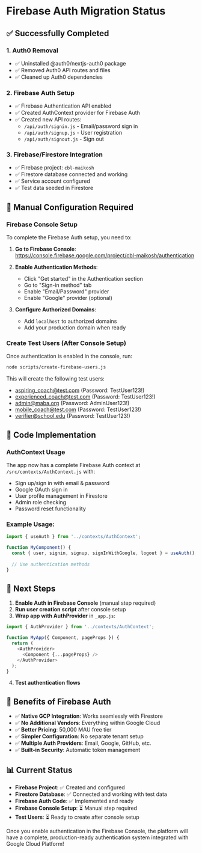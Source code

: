 # Firebase Auth Migration Status

## ✅ Successfully Completed

### 1. Auth0 Removal
- ✅ Uninstalled @auth0/nextjs-auth0 package
- ✅ Removed Auth0 API routes and files
- ✅ Cleaned up Auth0 dependencies

### 2. Firebase Auth Setup
- ✅ Firebase Authentication API enabled
- ✅ Created AuthContext provider for Firebase Auth
- ✅ Created new API routes:
  - `/api/auth/signin.js` - Email/password sign in
  - `/api/auth/signup.js` - User registration
  - `/api/auth/signout.js` - Sign out

### 3. Firebase/Firestore Integration
- ✅ Firebase project: `cbl-maikosh`
- ✅ Firestore database connected and working
- ✅ Service account configured
- ✅ Test data seeded in Firestore

## 🔧 Manual Configuration Required

### Firebase Console Setup
To complete the Firebase Auth setup, you need to:

1. **Go to Firebase Console**: https://console.firebase.google.com/project/cbl-maikosh/authentication

2. **Enable Authentication Methods**:
   - Click "Get started" in the Authentication section
   - Go to "Sign-in method" tab
   - Enable "Email/Password" provider
   - Enable "Google" provider (optional)

3. **Configure Authorized Domains**:
   - Add `localhost` to authorized domains
   - Add your production domain when ready

### Create Test Users (After Console Setup)
Once authentication is enabled in the console, run:
```bash
node scripts/create-firebase-users.js
```

This will create the following test users:
- aspiring_coach@test.com (Password: TestUser123!)
- experienced_coach@test.com (Password: TestUser123!)
- admin@maba.org (Password: AdminUser123!)
- mobile_coach@test.com (Password: TestUser123!)
- verifier@school.edu (Password: TestUser123!)

## 📝 Code Implementation

### AuthContext Usage
The app now has a complete Firebase Auth context at `/src/contexts/AuthContext.js` with:
- Sign up/sign in with email & password
- Google OAuth sign in
- User profile management in Firestore
- Admin role checking
- Password reset functionality

### Example Usage:
```javascript
import { useAuth } from '../contexts/AuthContext';

function MyComponent() {
  const { user, signin, signup, signInWithGoogle, logout } = useAuth();
  
  // Use authentication methods
}
```

## 🚀 Next Steps

1. **Enable Auth in Firebase Console** (manual step required)
2. **Run user creation script** after console setup
3. **Wrap app with AuthProvider** in `_app.js`:
```javascript
import { AuthProvider } from '../contexts/AuthContext';

function MyApp({ Component, pageProps }) {
  return (
    <AuthProvider>
      <Component {...pageProps} />
    </AuthProvider>
  );
}
```

4. **Test authentication flows**

## 🎯 Benefits of Firebase Auth

- ✅ **Native GCP Integration**: Works seamlessly with Firestore
- ✅ **No Additional Vendors**: Everything within Google Cloud
- ✅ **Better Pricing**: 50,000 MAU free tier
- ✅ **Simpler Configuration**: No separate tenant setup
- ✅ **Multiple Auth Providers**: Email, Google, GitHub, etc.
- ✅ **Built-in Security**: Automatic token management

## 📊 Current Status

- **Firebase Project**: ✅ Created and configured
- **Firestore Database**: ✅ Connected and working with test data
- **Firebase Auth Code**: ✅ Implemented and ready
- **Firebase Console Setup**: ⏳ Manual step required
- **Test Users**: ⏳ Ready to create after console setup

Once you enable authentication in the Firebase Console, the platform will have a complete, production-ready authentication system integrated with Google Cloud Platform!